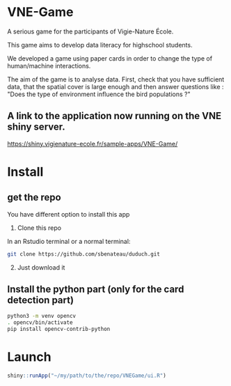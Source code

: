 # VNE-Game
A serious game for the participants of Vigie-Nature École.

This game aims to develop data literacy for highschool students.

We developed a game using paper cards in order to change the type of human/machine interactions.

The aim of the game is to analyse data. First, check that you have sufficient data, that the spatial cover is large enough and then answer questions like : "Does the type of environment influence the bird populations ?"


## A link to the application now running on the VNE shiny server.
https://shiny.vigienature-ecole.fr/sample-apps/VNE-Game/


# Install

## get the repo

You have different option to install this app

1.  Clone this repo

In an Rstudio terminal or a normal terminal:

``` bash
git clone https://github.com/sbenateau/duduch.git
```

2.  Just download it

## Install the python part (only for the card detection part)

``` bash
python3 -m venv opencv
. opencv/bin/activate
pip install opencv-contrib-python
```

# Launch

```r
shiny::runApp("~/my/path/to/the/repo/VNEGame/ui.R")
```
